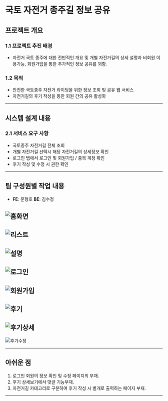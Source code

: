 # 국토 자전거 종주길 정보 공유

## 프로젝트 개요

### 1.1 프로젝트 추진 배경
- 자전거 국토 종주에 대한 전반적인 개요 및 개별 자전거길의 상세 설명과 비회원 이용가능, 회원가입을 통한 추가적인 정보 공유를 꾀함.

### 1.2 목적
- 안전한 국토종주 자전거 라이딩을 위한 정보 조회 및 공유 웹 서비스
- 자전거길의 후기 작성을 통한 회원 간의 공유 활성화
---

## 시스템 설계 내용

### 2.1 서비스 요구 사항
- 국토종주 자전거길 전체 조회
- 개별 자전거길 선택시 해당 자전거길의 상세정보 확인
- 로그인 탭에서 로그인 및 회원가입 / 중복 계정 확인
- 후기 작성 및 수정 시 권한 확인

---

## 팀 구성원별 작업 내용
- **FE**: 문형호 **BE**: 김수정
  
![홈화면](https://github.com/user-attachments/assets/24549e27-4feb-4e4f-bddc-c2e7c228b1f6)
----
![리스트](https://github.com/user-attachments/assets/d4ed090c-2215-4074-adeb-c11cd134e5d1)
----
![설명](https://github.com/user-attachments/assets/1feba110-513f-4a07-9dde-ee91dfb3d47b)
----
![로그인](https://github.com/user-attachments/assets/8244bce5-8659-41ed-83bb-6880337ef194)
----
![회원가입](https://github.com/user-attachments/assets/22b5c702-fe11-4fe8-8b00-43789ed69e71)
----
![후기](https://github.com/user-attachments/assets/cd806d3e-af72-4f5b-a67e-5284d384b595)
----
![후기상세](https://github.com/user-attachments/assets/9cf2a73a-38e9-4d4d-97ba-991e1c5466b0)
----
![후기수정](https://github.com/user-attachments/assets/d6aa6ddf-3b22-4b3c-b48b-26545c603128)

---


## 아쉬운 점
1. 로그인 회원의 정보 확인 및 수정 페이지의 부재.
2. 후기 상세보기에서 댓글 기능부재.
3. 자전거길 카테고리로 구분하여 후기 작성 시 별개로 출력하는 페이지 부재.

---

